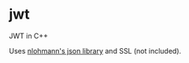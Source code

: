 # jwt
JWT in C++

Uses [nlohmann's json library](https://github.com/nlohmann/json) and SSL (not included). 
